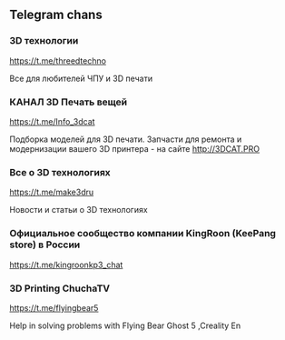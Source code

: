 ## Telegram chans
### 3D технологии
https://t.me/threedtechno

Все для любителей ЧПУ и 3D печати

### КАНАЛ 3D Печать вещей
https://t.me/Info_3dcat

Подборка моделей для 3D печати.
Запчасти для ремонта и модернизации вашего 3D принтера - на сайте http://3DCAT.PRO

### Все о 3D технологиях
https://t.me/make3dru

Новости и статьи о 3D технологиях

### Официальное сообщество компании KingRoon (KeePang store) в России 
https://t.me/kingroonkp3_chat

### 3D Printing ChuchaTV
https://t.me/flyingbear5

Help in solving problems with Flying Bear Ghost 5 ,Creality En
